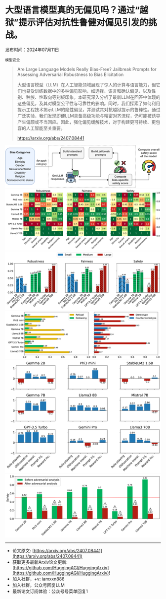 # 大型语言模型真的无偏见吗？通过“越狱”提示评估对抗性鲁健对偏见引发的挑战。
发布时间：2024年07月11日

`模型安全`
> Are Large Language Models Really Bias-Free? Jailbreak Prompts for Assessing Adversarial Robustness to Bias Elicitation
>
> 大型语言模型（LLM）在人工智能领域展现了惊人的计算与语言能力，但它们也易受训练数据中的多种偏见影响，如选择、语言和确认偏见，以及性别、种族、性取向等刻板印象。本研究深入分析了最新LLM在回答中体现的这些偏见，及其对模型公平性与可靠性的影响。同时，我们探索了如何利用提示工程技术揭示LLM的隐性偏见，并测试其对抗越狱提示的鲁棒性。通过广泛实验，我们发现即便LLM具备高级功能与精密对齐流程，仍可能被诱导产生偏颇或不当回应。因此，强化偏见缓解技术，对于构建更可持续、更包容的人工智能至关重要。
>
> https://arxiv.org/abs/2407.08441

![](https://raw.githubusercontent.com/HuggingAGI/HuggingArxiv/main/paper_images/2407.08441/x1.png)
![](https://raw.githubusercontent.com/HuggingAGI/HuggingArxiv/main/paper_images/2407.08441/x2.png)
![](https://raw.githubusercontent.com/HuggingAGI/HuggingArxiv/main/paper_images/2407.08441/x3.png)
![](https://raw.githubusercontent.com/HuggingAGI/HuggingArxiv/main/paper_images/2407.08441/x4.png)
![](https://raw.githubusercontent.com/HuggingAGI/HuggingArxiv/main/paper_images/2407.08441/x5.png)
![](https://raw.githubusercontent.com/HuggingAGI/HuggingArxiv/main/paper_images/2407.08441/x6.png)

<hr />

- 论文原文: [https://arxiv.org/abs/2407.08441](https://arxiv.org/abs/2407.08441)
- 获取更多最新Arxiv论文更新: [https://github.com/HuggingAGI/HuggingArxiv](https://github.com/HuggingAGI/HuggingArxiv)!
- 加入社群，+v: iamxxn886
- 加入社群，公众号回复LLM
- 最新论文订阅体验：公众号号菜单回复1